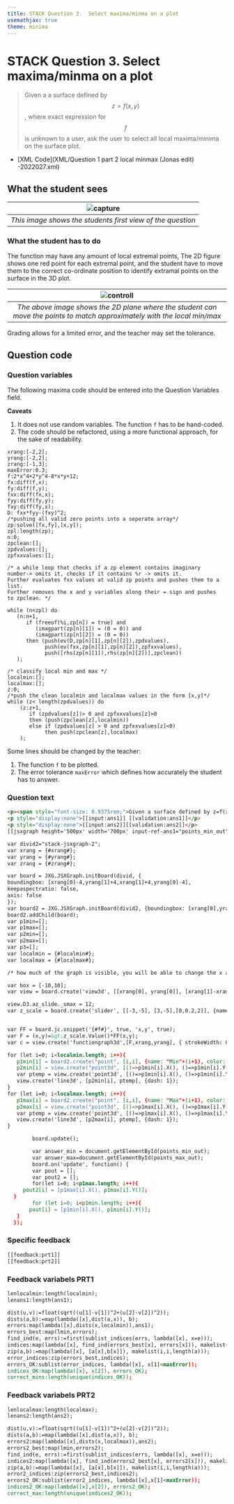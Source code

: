 ```yaml
---
title: STACK Question 3.  Select maxima/minma on a plot
usemathjax: true
theme: minima
---
```


# STACK Question 3.  Select maxima/minma on a plot

> Given a a surface defined by $$z=f(x,y)$$, where exact expression for $$f$$
> is unknown to a user, ask the user to select all local maxima/minima on the
> surface plot.

- [XML Code](XML/Question 1 part 2 local minmax (Jonas edit) -2022027.xml)

## What the student sees

| ![capture](https://user-images.githubusercontent.com/43517080/181220416-58f6716e-236e-41e1-8c63-632be8a72b93.PNG) |
|:-:|
| *This image shows the students first view of the question* |


### What the student has to do


The function may have any amount of local extremal points,
The 2D figure shows one red point for each extremal point, and the student
have to move them to the correct co-ordinate position to identify extramal
points on the surface in the 3D plot.

| ![controll](https://user-images.githubusercontent.com/43517080/181227525-8b141065-1284-443d-9b36-85d12b8c490e.PNG) |
|:-:|
| *The above image shows the 2D plane where the student can move the points to match approximately with the local min/max* |

Grading allows for a limited error, and the teacher may set the tolerance.

## Question code

### Question variables

The following maxima code should be entered into the Question Variables field.

**Caveats**

1.  It does not use random variables.  The function `f` has to be hand-coded.
2.  The code should be refactored, using a more functional approach,
    for the sake of readability.

```
xrang:[-2,2];
yrang:[-2,2];
zrang:[-1,3];
maxError:0.3;
f:2*x^4+2*y^4-8*x*y+12;
fx:diff(f,x);
fy:diff(f,y);
fxx:diff(fx,x);
fyy:diff(fy,y);
fxy:diff(fy,x);
D: fxx*fyy-(fxy)^2;
/*pushing all valid zero points into a seperate array*/
zp:solve([fx,fy],[x,y]);
zpl:length(zp);
n:0;
zpclean:[];
zpdvalues:[];
zpfxxvalues:[];

/* a while loop that checks if a zp element contains imaginary 
number-> omits it, checks if it contains %r -> omits it.
Further evaluates fxx values at valid zp points and pushes them to a list.
Further removes the x and y variables along their = sign and pushes 
to zpclean. */

while (n<zpl) do
   (n:n+1, 
      if (freeof(%i,zp[n]) = true) and
         (imagpart(zp[n][1]) = (0 = 0)) and
         (imagpart(zp[n][2]) = (0 = 0)) 
      then (push(ev(D,zp[n][1],zp[n][2]),zpdvalues),
            push(ev(fxx,zp[n][1],zp[n][2]),zpfxxvalues),
            push([rhs(zp[n][1]),rhs(zp[n][2])],zpclean)) 
   );

/* classify local min and max */
localmin:[];
localmax:[];
z:0;
/*push the clean localmin and localmax values in the form [x,y]*/
while (z< length(zpdvalues)) do
    (z:z+1,
       if (zpdvalues[z])> 0 and zpfxxvalues[z]>0 
       then (push(zpclean[z],localmin)) 
       else if (zpdvalues[z] > 0 and zpfxxvalues[z]<0) 
            then push(zpclean[z],localmax)
    );
```

Some lines should be changed by the teacher:

1.  The function `f` to be plotted.
2.  The error tolerance `maxError` which defines how accurately the student
    has to answer.

### Question text

```html
<p><span style="font-size: 0.9375rem;">Given a surface defined by z=f(x,y), where exact expression for f is unknown. Determine local min and max</span><br></p>
<p style="display:none">[[input:ans1]] [[validation:ans1]]</p>
<p style="display:none">[[input:ans2]][[validation:ans2]]</p>
[[jsxgraph height='500px' width='700px' input-ref-ans1="points_min_out" input-ref-ans2="points_max_out"]]

var divid2="stack-jsxgraph-2";
var xrang = {#xrang#};
var yrang = {#yrang#};
var zrang = {#zrang#};

var board = JXG.JSXGraph.initBoard(divid, {
boundingbox: [xrang[0]-4,yrang[1]+4,xrang[1]+4,yrang[0]-4],
keepaspectratio: false,
axis: false
});
var board2 = JXG.JSXGraph.initBoard(divid2, {boundingbox: [xrang[0],yrang[1],xrang[1],yrang[0]], axis: true});
board2.addChild(board);
var p1min=[];
var p1max=[];
var p2min=[];
var p2max=[];
var p3=[];
var localmin = {#localmin#};
var localmax = {#localmax#};

/* how much of the graph is visible, you will be able to change the x and y position of the point in accordance to the range provided in the box variable. the answer does not have to be confined to this, yuo can give[15,-9] as the answer for the question. you can also change it to whichever part of the graph you wish to be visible*/

var box = [-10,10];
var view = board.create('view3d', [[xrang[0], yrang[0]], [xrang[1]-xrang[0],yrang[1]-yrang[0]],[xrang, yrang, zrang]],{ xPlaneRear: {visible: false}, yPlaneRear: {visible:false}});

view.D3.az_slide._smax = 12;
var z_scale = board.create('slider', [[-3,-5], [3,-5],[0,0.2,2]], {name: "Skaler z-akse"});


var FF = board.jc.snippet('{#f#}', true, 'x,y', true);
var F = (x,y)=&gt;z_scale.Value()*FF(x,y);
var c = view.create('functiongraph3d',[F,xrang,yrang], { strokeWidth: 0.5, stepsU: 70, stepsV: 70 });

for (let i=0; i<localmin.length; i++){
   p1min[i] = board2.create('point', [i,i], {name: "Min"+(i+1), color: "red"});
   p2min[i] = view.create('point3d', [()=>p1min[i].X(), ()=>p1min[i].Y(), zrang[0]], {name: "Min"+(i+1), color: "red"});
   var ptemp = view.create('point3d', [()=>p1min[i].X(), ()=>p1min[i].Y(), ()=>F(p1min[i].X(), p1min[i].Y())], {withLabel: false});
   view.create('line3d', [p2min[i], ptemp], {dash: 1});
}
for (let i=0; i<localmax.length; i++){
   p1max[i] = board2.create('point', [i,i], {name: "Max"+(i+1), color: "blue"});
   p2max[i] = view.create('point3d', [()=>p1max[i].X(), ()=>p1max[i].Y(), zrang[0]], {name: "Max"+(i+1), color: "blue"});
   var ptemp = view.create('point3d', [()=>p1max[i].X(), ()=>p1max[i].Y(), ()=>F(p1max[i].X(), p1max[i].Y())], {withLabel: false});
   view.create('line3d', [p2max[i], ptemp], {dash: 1});
}

        board.update();

        var answer_min = document.getElementById(points_min_out);
        var answer_max=document.getElementById(points_max_out);
        board.on('update', function() {
        var pout = [];
        var pout2 = [];
        for(let i=0; i<p1max.length; i++){
     pout2[i] = [p1max[i].X(), p1max[i].Y()];
  }
        for (let i=0; i<p1min.length; i++){
       pout[i] = [p1min[i].X(), p1min[i].Y()];
   }
  });

```
### Specific feedback
```html
[[feedback:prt1]]
[[feedback:prt2]]
```
### Feedback variabels PRT1
```html
lenlocalmin:length(localmin);
lenans1:length(ans1);

dist(u,v):=float(sqrt((u[1]-v[1])^2+(u[2]-v[2])^2));
dists(a,b):=map(lambda([x],dist(a,x)), b);
errors:map(lambda([x],dists(x,localmin)),ans1);
errors_best:map(lmin,errors);
find_ind(e, errs):=first(sublist_indices(errs, lambda([x], x=e)));
indices:map(lambda([x], find_ind(errors_best[x], errors[x])), makelist(i,i,lenlocalmin));
zip(a,b):=map(lambda([x], [a[x],b[x]]), makelist(i,i,length(a)));
error_indices:zip(errors_best,indices);
errors_OK:sublist(error_indices, lambda([x], x[1]<maxError));
indices_OK:map(lambda([x], x[2]), errors_OK);
correct_mins:length(unique(indices_OK));
```

### Feedback variabels PRT2
```html
lenlocalmax:length(localmax);
lenans2:length(ans2);

dist(u,v):=float(sqrt((u[1]-v[1])^2+(u[2]-v[2])^2));
dists(a,b):=map(lambda([x],dist(a,x)), b);
errors2:map(lambda([x],dists(x,localmax)),ans2);
errors2_best:map(lmin,errors2);
find_ind(e, errs):=first(sublist_indices(errs, lambda([x], x=e)));
indices2:map(lambda([x], find_ind(errors2_best[x], errors2[x])), makelist(i,i,lenlocalmax));
zip(a,b):=map(lambda([x], [a[x],b[x]]), makelist(i,i,length(a)));
error2_indices:zip(errors2_best,indices2);
errors2_OK:sublist(error2_indices, lambda([x],x[1]<maxError));
indices2_OK:map(lambda([x],x[2]), errors2_OK);
correct_max:length(unique(indices2_OK));
```
